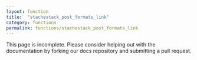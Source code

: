 ```yaml
---
layout: function
title:  "stachestack_post_formats_link"
category: functions
permalink: functions/stachestack_post_formats_link
---
```


This page is incomplete. Please consider helping out with the documentation by forking our docs repository and submitting a pull request.